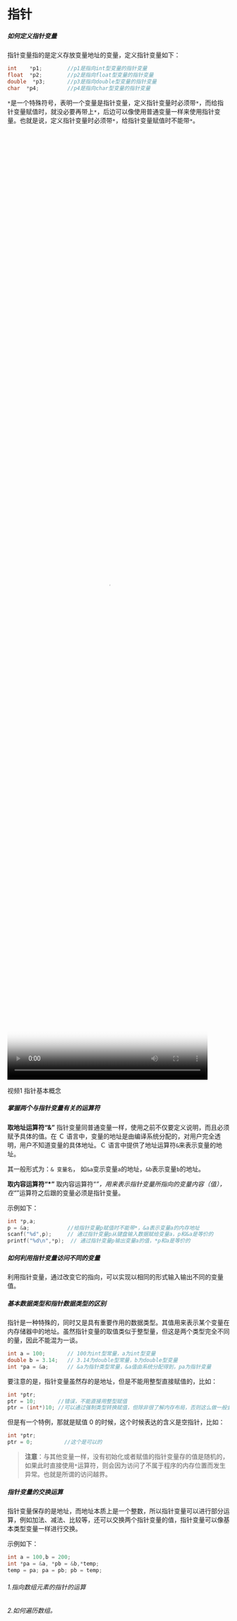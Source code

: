 # 指针

##### 如何定义指针变量

指针变量指的是定义存放变量地址的变量，定义指针变量如下：

```c
int    *p1;        //p1是指向int型变量的指针变量
float  *p2;        //p2是指向float型变量的指针变量
double  *p3;       //p3是指向double型变量的指针变量
char  *p4;         //p4是指向char型变量的指针变量
```

`*`是一个特殊符号，表明一个变量是指针变量，定义指针变量时必须带`*`，而给指针变量赋值时，就没必要再带上`*`，后边可以像使用普通变量一样来使用指针变量。也就是说，定义指针变量时必须带`*`，给指针变量赋值时不能带`*`。

<video src="https://video.educoder.net/sv/222c00da-173a998a8e9/222c00da-173a998a8e9.mp4" controls="true" controlslist="nodownload" width="90%" height="55%" poster="https://video.educoder.net/644eef05dcba48379981c4f22758bfdb/snapshots/da71d5347a344855b7dc5a4daceac99d-00005.jpg" style="box-sizing: border-box;"></video>

视频1 指针基本概念

##### 掌握两个与指针变量有关的运算符

**取地址运算符“&”** 指针变量同普通变量一样，使用之前不仅要定义说明，而且必须赋予具体的值。在 Ｃ 语言中，变量的地址是由编译系统分配的，对用户完全透明，用户不知道变量的具体地址。Ｃ 语言中提供了地址运算符`&`来表示变量的地址。

其一般形式为：`& 变量名`， 如`&a`变示变量`a`的地址，`&b`表示变量`b`的地址。

**取内容运算符“\*”** 取内容运算符“*”，用来表示指针变量所指向的变量内容（值），在“*”运算符之后跟的变量必须是指针变量。

示例如下：

```c
int *p,a;
p = &a;            //给指针变量p赋值时不能带*，&a表示变量a的内存地址
scanf("%d",p);     // 通过指针变量p从键盘输入数据赋给变量a，p和&a是等价的
printf("%d\n",*p);  // 通过指针变量p输出变量a的值，*p和a是等价的
```

##### 如何利用指针变量访问不同的变量

利用指针变量，通过改变它的指向，可以实现以相同的形式输入输出不同的变量值。

##### 基本数据类型和指针数据类型的区别

指针是一种特殊的，同时又是具有重要作用的数据类型。其值用来表示某个变量在内存储器中的地址。虽然指针变量的取值类似于整型量，但这是两个类型完全不同的量，因此不能混为一谈。

```c
int a = 100;       // 100为int型常量，a为int型变量
double b = 3.14;   // 3.14为double型常量，b为double型变量
int *pa = &a;      // &a为指针类型常量，&a值由系统分配得到，pa为指针变量
```

要注意的是，指针变量虽然存的是地址，但是不能用整型直接赋值的，比如：

```c
int *ptr;
ptr = 10;       //错误，不能直接用整型赋值
ptr = (int*)10; //可以通过强制类型转换赋值，但除非很了解内存布局，否则这么做一般会出现程序异常
```

但是有一个特例，那就是赋值 0 的时候，这个时候表达的含义是空指针，比如：

```c
int *ptr;
ptr = 0;          //这个是可以的
```

> **注意**：与其他变量一样，没有初始化或者赋值的指针变量存的值是随机的，如果此时直接使用`*`运算符，则会因为访问了不属于程序的内存位置而发生异常。也就是所谓的访问越界。

##### 指针变量的交换运算

指针变量保存的是地址，而地址本质上是一个整数，所以指针变量可以进行部分运算，例如加法、减法、比较等，还可以交换两个指针变量的值，指针变量可以像基本类型变量一样进行交换。

示例如下：

```c
int a = 100,b = 200;
int *pa = &a, *pb = &b,*temp;
temp = pa; pa = pb; pb = temp;
```



###### 1.指向数组元素的指针的运算 

###### 2.如何遍历数组。

<video src="https://video.educoder.net/sv/26548409-173a9abc49d/26548409-173a9abc49d.mp4" controls="true" controlslist="nodownload" width="90%" height="55%" poster="https://video.educoder.net/611b60f934f64170996d1f7a8fcdb81b/snapshots/39385c24441442ed9a0f8a861008a340-00005.jpg" style="box-sizing: border-box;"></video>

视频1 指针与一维数组

##### 指向数组元素的指针的运算

###### 指针与整数的加减运算

有数组和指针变量的定义如下：

```
int a[10],*p=a;
```

数组名代表数组的首地址，也就是数组元素`a[0]`的地址，现在指针变量`p`已指向数组中的第一个元素`a[0]`，假设`a[0]`的地址为`0x0022ff40`，则`p`的值为`0x0022ff40`，则`p+1`的值为`0x0022ff44`，`p+1`指向同一数组中的下一个元素，而`p-1`的值为`0x0022ff3c`，`p-1`指向同一数组中的上一个元素，数组已经越界，系统不做数组越界检查。同理， `p+i`指向数组的第`i`个数组元素`a[i]`。**指针与整数的加减运算结果是一个指针**。

###### 两个指针相减运算

有数组和指针变量的定义如下：

```
int a[10],*p1=&a[3],*p2=&a[5];
```

两个指针变量`p1`和`p2`可以进行相减运算，结果是一个整数，但是只有在`p1`和`p2`都指向同一数组中的元素时才有意义，现在`p1`指向`a[3]`，`p2`指向`a[5]`，那么`p2-p1`的值是整数 2，表示两个指针`p1`、`p2`之间数组元素的个数。

> **注意**：指针变量不能做加法运算，如不能有`p1+p2`的运算。

###### 两个指针的关系运算

有数组和指针变量的定义如下：

```
int a[10],*p1=&a[3],*p2=&a[5];
```

两个指针变量`p1`和`p2`可以进行比较运算，若`p1<p2`为真，则表示`p1`指向的数组元素在前，`p2`指向的数组元素在后；若`p1<p2`为假，则相反；若`p1==p2`，则表示`p1`与`p2`指向同一元素。若`p1`与`p2`不指向同一数组，比较无意义。指针变量还可以与`NULL`比较，表示是否指向了一个变量，如`p==NULL`或`p!=NULL`。

#### 数组逆置的算法思想

第一个数组元素和倒数第一个数组元素交换，第二个和倒数第二个交换，依次进行下去，直到交换的两个数组元素相遇。

**提示**：

```c
int a[10],*i,*j,temp;
i = &a[0];                  // 指针变量i指向数组元素a[0]
j = &a[9];                  // 指针变量i指向数组元素a[9]
temp = *i; *i = *j; *j=temp; // 交换数组元素a[0]和a[9]
i++;                         // 指针变量i指向数组元素a[1]
j--;                         // 指针变量j指向数组元素a[8]
```



###### 两种算法思想：一种是使用辅助数组实现数据移动；另一种是不使用辅助数组，只需一个中间变量就可实现数据移动。

##### 使用辅助数组实现数据移动

创建一个同样大小辅助数组，存放临时数据，最后将数据存回原数组。

```c
#include <stdio.h>
#define N 20
int main()
{    
    int a[N],b[N];   
    int i,n,m;    
    int *p;    
    printf("输入整数个数：");   
    scanf("%d",&n);     
    printf("输入%d个整数：\n",n);   
    for(i=0;i<n;i++)    
    {        
        scanf("%d",&a[i]);    
    } 
    p = a; 
    printf("输入移动位数：");  
    scanf("%d",&m);  
    for( i=0;i<n;i++)  
    {        
        b[i] = *(p+(i+m)%n);  
    }   
    for(i=0;i<n;i++) 
    {     
        a[i] = b[i];  
        printf("%d ",a[i]);   
    } 
    printf("\n");   
    return 0;
}
```

##### 不使用辅助数组实现数据移动

假如一个长度为`n=10`的数组中，原来的元素顺序为`（0 1 2 3 4 5 6 7 8 9）`，循环左移`m=3`个位置。不使用辅助数组实现数据移动的步骤如下：

- 第一步：首先逆置数组前`m`个元素，则数组中元素为`（2 1 0 3 4 5 6 7 8 9）`；
- 第二步：逆置余下`n-m`个元素，则数组中元素为`（2 1 0 9 8 7 6 5 4 3）`；
- 第三步：逆置整个数组`a`， 则数组中元素为`（3 4 5 6 7 8 9 0 1 2）`。

采用此算法仅需要很少的额外空间，**在时间和空间上都很高效**。

#### 不同数据类型所占内存的字节数

不同基本类型的数据占用的字节数不一样，例如 `int `占用 4 个字节，`char` 占用 1 个字节。数组是在其他数据类型的基础上构造出来的，是一种派生数据类型。

如果有一维数组定义如下：

```c
int  c[5], f[10];
```

那么编译器就在内存中为数组`c`分配了 5 个`int`类型的内存空间，共 5×4=20 个字节，并为它们起了一个名字，叫 c，数组`c`的类型是`int [5]`；同理数组`f`是类型是`int [10]`，占内存 40 个字节。数组类型所占字节数由数组元素的类型和数组长度决定。

如果有二维数组定义：

```c
int  s[3][4],t[2][5];
```

C 语言是把二维数组分解为多个一维数组来处理。数组`s`类型是`int [3][4]`，编译器将二维数组`s`分解为 3 个长度为 4 的一维数组`s[0]`、`s[1]`、`s[2]`，即这三个一维数组的类型是`int [4]`，在内存中是按行排列的，也就是先存放`s[0]`行，再存放`s[1]`行，最后存放`s[2]`行，每行中的 4 个元素也是依次存放，整个数组共占用 4×(3×4) = 48 个字节。 　 同理，二维数组 t 类型是`int [2][5]`，t 可分解为 2 个长度为 5 的一维数组`t[0]`、`t[1]`，即两个一维数组的类型类型是`int [5]`，t 占内存 40 个字节。在概念上二维数组有行和列，但在内存中所有的数组元素都是连续排列的，它们之间没有“缝隙”。 　 C 语言提供单目运算符 sizeof，返回一个变量或者类型所占内存的字节数，变量或者类型所占据的内存单元的字节数与机器字长和编译器有关系。现有一段程序如下：

```c
#include <stdio.h> 
int main ()
{  
    int a, b[5],c[10],d[3][4],e[2][5]; 
    printf("a = %d\n",sizeof(a) ); 
    printf("b = %d\n",sizeof(b) );  
    printf("b[0] = %d\n",sizeof(b[0]) );  
    printf("c = %d\n",sizeof(c) ); 
    printf("d = %d\n",sizeof(d) );  
    printf("d[0] = %d\n",sizeof(d[0]) ); 
    printf("d[0][0] = %d\n",sizeof(d[0][0]) );  
    printf("e = %d\n",sizeof(e) );  
    printf("e[0] = %d\n",sizeof(e[0]) );  
    printf("e[0][0] = %d\n",sizeof(e[0][0]) ); 
    return 0;
}
```

运行这段程序，应该可以获取到类似如下结果（不同编译器运行的结果可能不一致）： `a = 4` `b = 20` `b[0] = 4` `c = 40` `d = 48` `d[0] = 16` `d[0][0] = 4` `e = 40` `e[0] = 20` `e[0][0] = 4`



> 正如同没有纯粹的数组一样，也没有纯粹的指针，指针数据类型和数组类型一样，是一种派生数据类型，即是一种借助其他数据类型构造出来的数据类型。

#### 基本类型变量的地址（指针）与整数的加减运算

　　 现有变量定义如下：

```c
double d, *pd;
```

在调用`scanf("%ld",&d);`函数输入变量`d`的值时，表达式`&d`就是一个指针类型的数据，那么`&d`的值是多少呢？变量`d`的内存单元是程序运行时编译器安排的，`&d`的值是变量`d`所占据的那块内存单元`8`个字节中第一个字节的编号，`&d `的值是个指针常量，类型是`double *`，改变`&d`的值就相当于改变变量`d`的存储空间的位置，因此这是根本不可能的。如果想查看一下`&d` 的值是多少，可以通过调用`printf("%p",&d);`用十六进制格式输出`&d `的值，一般指针类型数据的输出格式是`%p`。 　 指针变量`pd`的类型是`double *`，我们可以将`&d`的值赋值给`pd`，称`pd`指向`d`，即：

```c
pd = &d;
```

同理，如果有变量定义：

```c
int a, *pa = &a;
```

那么，`&a `的值也是一个指针常量，类型是`int *`。也就是说，`&a `和`&d `都是地址，但类型不同，`double *`和`int *`是不同的指针类型， 这种区别体现在和整数进行的加减运算上。  `pa`和`pd`都是指针变量，但是`pa`的类型是`int *`，`pb`的类型是`double *`，我们也可以说指针变量`pa`的基类型是`int `，指针变量`pd`的基类型是`double `。

请看下面示例：   

```c
#include <stdio.h> 
int main ()
{
    int a, *pa = &a; 
    double d, *pd = &d;  
    printf("&a     =  %p \n", &a );
    printf("&a+1   =  %p \n", &a+1 );
    printf("++pa   =  %p \n", ++pa );  
    printf("&d     =  %p \n",&d );
    printf("&d+1   =  %p \n",&d+1 );  
    printf("++pd   =  %p \n", ++pd );
    return 0;
}
```

运行这段程序，应该可以获取到类似如下结果： 

`&a     =  00CFFDF4` 

`&a+1   =  00CFFDF8`

 `++pa   =  00CFFDF8` 

`&d     =  00CFFDE4` 

`&d+1   =  00CFFDEC` 

`++pd   =  00CFFDEC`

从运算结果可以看出：`int *`类型地址加 1，结果实际是增加`4`，` double *`类型地址加 1，结果实际是增加`8`，正好是对应的`int`和`double`类型所占内存的字节数。

#### 一维数组与指针

对普通变量的地址进行加减运算，没有意义，但是数组中的所有元素在内存中是连续排列的，整个数组占用的是一块内存，将数组的第 `i `个元素的地址加 1 就可得到第 `i+1` 个元素的地址，减加 1 就可得到第 `i-1` 个元素的地址。 　 请看下面示例：   

```c
#include <stdio.h> 
int main ()
{
    int a[4], b[10], *p;  
    printf("&a     =  %p \n", &a ); 
    printf("&a+1   =  %p \n", &a+1 ); 
    printf("&b      =  %p \n", &b ); 
    printf("&b+1    =  %p \n", &b+1 ); 
    printf("a      =  %p \n", a ); 
    printf("a+1    =  %p \n", a+1 ); 
    printf("b      =  %p \n", b ); 
    printf("b+1    =  %p \n", b+1 ); 
    return 0;
}
```

得到的结果是：

```c
&a     =  006FFA9C
&a+1   =  006FFAAC
&b      =  006FFA6C
&b+1    =  006FFA94
a      =  006FFA9C
a+1    =  006FFAA0
b      =  006FFA6C
b+1    =  006FFA70
```

分析运行结果：

- 对于一维数组` a`来说，`a`的类型是`int[4]`，`&a`的类型是`int[4]*`，`a + 1`增加的地址值是`4`， `&a + 1`增加的地址值是`16`。
- 对于一维数组` b`来说，`b`的类型是`int[10]`，`&b`的类型是`int[10]*`，`b + 1`增加的地址值是`4`，`&b + 1`增加的地址值是`40`。
- 不同长度的一维数组的数组名，在使用过程中都会转换为指向数组第`0`个元素的指针。因此，我们可以将`a`赋值给指针变量`p`，也可以将`b`赋值给指针变量`p`。

#### 二维数组与指针

进一步研究二维数组类型的地址与整数的加减运算，请看示例：

```c
#include <stdio.h> 
int main ()
{
    int  d[3][4], e[2][5];   
    printf("&d     =  %p \n", &d );   
    printf("&d+1     =  %p \n", &d+1 );   
    printf("d     =  %p \n", d );  
    printf("d+1   =  %p \n", d+1 );    
    printf("d[0]     =  %p \n", d[0] );  
    printf("d[0]+1   =  %p \n", d[0]+1 );  
    printf("&e     =  %p \n", &e ); 
    printf("&e+1     =  %p \n", &e+1 );  
    printf("e     =  %p \n", e );  
    printf("e+1   =  %p \n", e+1 ); 
    printf("e[0]     =  %p \n", e[0] );  
    printf("e[0]+1   =  %p \n", e[0]+1 );  
    return 0;
}
```

运行这段程序应该可以获取到类似如下结果：

```c
&d     =  0133FB30
&d+1     =  0133FB60
d     =  0133FB30
d+1   =  0133FB40
d[0]     =  0133FB30
d[0]+1   =  0133FB34
&e     =  0133FB00
&e+1     =  0133FB28
e     =  0133FB00
e+1   =  0133FB14
e[0]     =  0133FB00
e[0]+1   =  0133FB04
```

分析运行结果：

- 对于二维数组`d`，`d`的类型为`int[3][4]`，`d + 1`增加的地址值是`16`，对于二维数组`e`，`e`的类型为`int[2][5]`，`e + 1`增加的地址值是`20`。
- 系统把二维数组`d`分解成`3`个`int [4]`类型的一维数组`d[0]`，`d[1]`，`d[2]`；系统把二维数组`e`分解成`2`个`int [5]`类型的一维数组`e[0]`，`e[1]`。

我们必须定义不同的指针变量指向这两个不同的二维数组，定义一个指向`d`的指针变量 `pd`和指向`e`的指针变量 `pe`：

```c
int (*pd)[4] = d;
int (*pe)[5] = e;
```

**注意**：`[ ]`的优先级高于`*`，这里`( )`是必须要加的，如果写作`int *pd[4]`，那么应该理解为`int *(pd[4])`，`pd` 就成了一个指针数组，而不是指向数组的指针。

初学者总是分不出指针数组与数组指针的区别：

1. 指针数组：首先它是一个数组，数组的元素都是指针，数组占多少个字节由数组本身决定。它是“存储指针的数组”的简称；
2. 数组指针：首先它是一个指针，它指向一个数组，它是“指向数组的指针”的简称。 `pd`是一个指针，它指向一个数组，数组的类型为`int [4]`，这正是`d`所包含的每个一维数组的类型，`pd+1`就前进 `4×4 = 16` 个字节，`pd-1`就后退`16`个字节，也就是说，`pd+1`会使得指针指向二维数组的下一行，`pd-1`会使得指针指向数组的上一行。指针`pd`的类型与二维数组`d`的相同。`pe`是指向数组类型为`int [5]`的一个指针，`pe+1`就前进 `4×5 = 20` 个字节，`pe-1`就后退`20`个字节。二维数组名相当于指向该数组中的一维数组的数组指针，指针`pe`的类型与二维数组`e`的相同。

还要注意的是，`d[0] + 1`增加的地址值是`4`，`e[0] + 1`增加的地址值也是`4`。



> 指针变量不同于一般变量，存的是变量的地址，在同一系统下地址长度都是相同的，所以不同类型的指针长度都一样。

32位的操作系统的寻址空间是`0~2`的`32`次方，即`0x00000000~0xFFFFFFFF`，指针长度为`4`个字节； 64位的操作系统的寻址空间是`0~2`的`64`次方，即`0x0000000000000000~0xFFFFFFFFFFFFFFFF`，指针长度为`8`个字节 所以，不管是`char*`, `int*`, `float*`，还是自定义类型的指针，所有类型的指针变量在`32`位系统上都是`4`字节， `64`位系统上都是`8`字节。

##### 指针数组

一个数组的元素值为指针变量则称该数组是指针数组，即指针数组是一组有序的指针变量的集合。指针数组的所有元素都必须是具有相同存储类型和指向相同数据类型的指针变量。

指针数组说明的一般形式为：                                   `类型说明符 *数组名[数组长度]` 其中类型说明符为指针值所指向的变量的类型。例如：                                  `int *p[3];` 表示`p`是一个指针数组，它有三个数组元素，每个元素值都是一个指向整型变量的指针变量。

##### 指针的指针

如果一个指针变量存放的又是另一个指针变量的地址，则称这个指针变量为指向指针的指针变量。 　 通过指针访问变量称为间接访问。由于指针变量直接指向变量，所以可以称为“单级间址”；而如果通过指向指针的指针变量来访问变量则构成“二级间址”，如图所示：

![img](https://data.educoder.net/api/attachments/1136076)

<video src="https://video.educoder.net/sv/4f0a4916-173a9b5a66b/4f0a4916-173a9b5a66b.mp4" controls="true" controlslist="nodownload" width="90%" height="55%" poster="https://video.educoder.net/44d1c6a7c61642cc90909f88d4fbc894/snapshots/ffbaf2f30ee847c79b49be15b0178f15-00005.jpg" style="box-sizing: border-box;"></video>

　　

指针变量也是一种变量，也会占用存储空间，不同基类型的指针变量各占多少字节数呢？

请看示例程序：

```c
#include <stdio.h> 
int main ()
{ 
    int* a, **b, *c[4], (*d)[5]; 
    printf("a = %d \n", sizeof(a) ); 
    printf("b = %d \n", sizeof(b) ); 
    printf("c = %d \n", sizeof(c)); 
    printf("d = %d \n", sizeof(d) );  
    return 0;
}
```

运行这段程序应该可以获取到类似如下结果：

```c
a = 8` `b = 8` `c = 32` `d = 8
```

从运算结果可以看出：  1）a，b，d 所占字节数都为 8。 2）数组 c 的数组元素都是指针类型，每个数组元素占 8 个字节，因此长度为 4 的指针数组共占 32 个字节。 　

#### 指针数组

一个数组的元素值为指针变量则称该数组是**指针数组**，即指针数组是一组有序的指针变量的集合。指针数组的所有元素都必须是具有相同存储类型和指向相同数据类型的指针变量。指针数组说明的一般形式为：

```c
类型说明符 *数组名[数组长度]
```

其中类型说明符为指针值所指向的变量的类型。例如：

```c
int *p[3];
```

表示`p`是一个指针数组，它有三个数组元素，每个元素值都是一个指向整型变量的指针变量。

除了每个元素的数据类型不同，指针数组和普通数组在其他方面都是一样的，下面是一个简单的例子：

```c
#include <stdio.h>
int main()
{
    int a = 16, b = 92, c = 100;        
    int *p[3] = {&a, &b, &c}; //定义一个指针数组并且初始化   
    printf("%d, %d, %d\n", *p[0], *p[1], *p[2]);    
    return 0;
}
```

执行结果如下： `16, 92, 100`

分析：程序中，`p`是一个指针数组，它包含了`3`个元素`p[0]`，`p[1]`，`p[2]`，每个元素都是一个指针类型。在定义`p`数组的同时，我们使用变量 a、b、c 的地址对它进行了初始化，这和普通数组是多么地类似。`printf()` 语句中，`p[i]`表示获取第`i`个元素的值，该元素是一个指针，还需要在前面增加一个`*` 才能取得它指向的数据，也即`*p[i]`的形式。